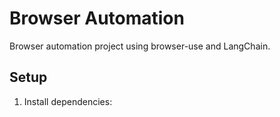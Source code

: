 # Browser Automation

Browser automation project using browser-use and LangChain.

## Setup
1. Install dependencies: